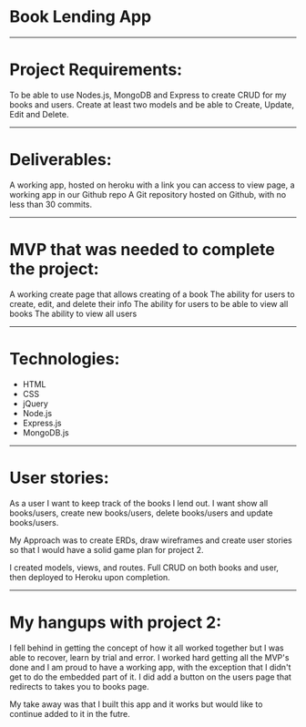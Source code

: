 # Book Lending App

___

# Project Requirements:

To be able to use Nodes.js, MongoDB and Express to create CRUD for my books and users. Create at least two models and be able to Create, Update, Edit and Delete.

___

# Deliverables:

A working app, hosted on heroku with a link you can access to view page, a working app in our Github repo
A Git repository hosted on Github, with no less than 30 commits.

___

# MVP that was needed to complete the project:

A working create page that allows creating of a book
The ability for users to create, edit, and delete their info
The ability for users to be able to view all books
The ability to view all users

___

# Technologies:

* HTML
* CSS
* jQuery
* Node.js
* Express.js
* MongoDB.js

___

# User stories:

As a user I want to keep track of the books I lend out. I want show all books/users, create new books/users, delete books/users and update books/users.

My Approach was to create ERDs, draw wireframes and create user stories so that I would have a solid game plan for project 2.

I created models, views, and routes. Full CRUD on both books and user, then deployed to Heroku upon completion.

___

# My hangups with project 2:

I fell behind in getting the concept of how it all worked together but I was able to recover, learn by trial and error. I worked hard getting all the MVP's
done and I am proud to have a working app, with the exception that I didn't get to do the embedded part of it. I did add a button on the users page that redirects to takes you to books page.

My take away was that I built this app and it works but would like to continue added to it in the futre.

